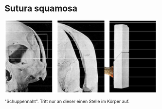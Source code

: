# Sutura squamosa

![](attachments/Sutura%20squamosa.png)

"Schuppennaht". Tritt nur an dieser einen Stelle im Körper auf.

